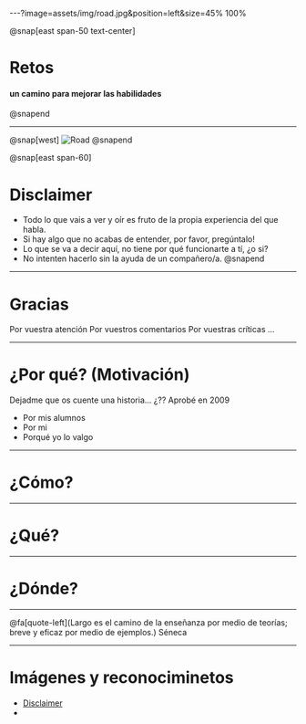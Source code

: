 ---?image=assets/img/road.jpg&position=left&size=45% 100%

@snap[east span-50 text-center]
# Retos
#### un camino para mejorar las habilidades
@snapend

---

@snap[west]
![Road](assets/img/disclaimer.jpg)
@snapend

@snap[east span-60]
# Disclaimer
- Todo lo que vais a ver y oír es fruto de la propia experiencia del que habla.
- Si hay algo que no acabas de entender, por favor, pregúntalo!
- Lo que se va a decir aquí, no tiene por qué funcionarte a tí, ¿o si? 
- No intenten hacerlo sin la ayuda de un compañero/a.
@snapend

---

# Gracias
Por vuestra atención
Por vuestros comentarios
Por vuestras críticas
...

---

# ¿Por qué? (Motivación)
Dejadme que os cuente una historia... ¿??
Aprobé en 2009
- Por mis alumnos
- Por mi
- Porqué yo lo valgo

---

# ¿Cómo? 


---

# ¿Qué?


---

# ¿Dónde?

---

@fa[quote-left](Largo es el camino de la enseñanza por medio de teorías; breve y eficaz por medio de ejemplos.)
Séneca

---
# Imágenes y reconociminetos
- [Disclaimer](https://pixabay.com/es/illustrations/seguridad-cibernética-1923446/)
- 